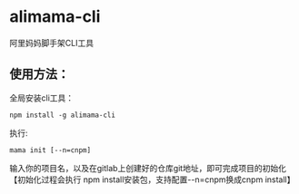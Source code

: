 # alimama-cli
阿里妈妈脚手架CLI工具

## 使用方法：

全局安装cli工具：

    npm install -g alimama-cli

执行:

    mama init [--n=cnpm]

输入你的项目名，以及在gitlab上创建好的仓库git地址，即可完成项目的初始化
【初始化过程会执行 npm install安装包，支持配置--n=cnpm换成cnpm install】


